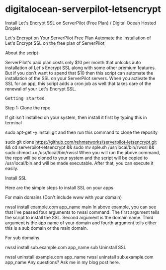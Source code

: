 # digitalocean-serverpilot-letsencrypt
Install Let's Encrypt SSL on ServerPilot (Free Plan) / Digital Ocean Hosted Droplet

Let's Encrypt on Your ServerPilot Free Plan
Automate the installation of Let's Encrypt SSL on the free plan of ServerPilot

About the script

ServerPilot's paid plan costs only $10 per month that unlocks auto installation of Let's Encrypt SSL along with some other premium features. But if you don't want to spend that $10 then this script can automate the installation of the SSL on your ServerPilot servers. When you activate the SSL for an app, this script adds a cron job as well that takes care of the renewal of your Let's Encrypt SSL.

<pre>Getting started</pre>

Step 1: Clone the repo

If git isn't installed on your system, then install it first by typing this in terminal

  sudo apt-get -y install git
and then run this command to clone the reposity

sudo git clone https://github.com/rehmatworks/serverpilot-letsencrypt.git && cd serverpilot-letsencrypt && sudo mv sple.sh /usr/local/bin/rwssl && sudo chmod +x /usr/local/bin/rwssl
When you will run the above command, the repo will be cloned to your system and the script will be copied to /usr/local/bin and will be made executable. After that, you can execute it easily.

Install SSL

Here are the simple steps to install SSL on your apps

For main domains (Don't include www with your domain)

rwssl install example.com app_name main
In above example, you can see that I've passed four arguments to rwssl command. The first argument tells the script to install the SSL. Second argument is the domain name. Third argument is the app name of your domain and fourth argument tells either this is a sub domain or the main domain.

For sub domains

rwssl install sub.example.com app_name sub
Uninstall SSL

rwssl uninstall example.com app_name
rwssl uninstall sub.example.com app_name
Any questions? Ask me in my blog post here.
